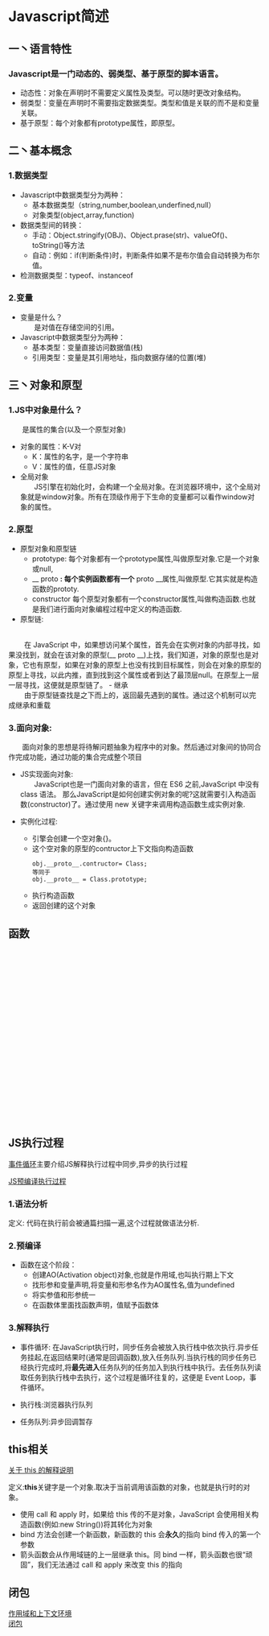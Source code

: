 
# Javascript简述
## 一丶语言特性
 ### Javascript是一门动态的、弱类型、基于原型的脚本语言。
 - 动态性：对象在声明时不需要定义属性及类型。可以随时更改对象结构。
 - 弱类型：变量在声明时不需要指定数据类型。类型和值是关联的而不是和变量关联。
 - 基于原型：每个对象都有prototype属性，即原型。
## 二丶基本概念
### 1.数据类型
 - Javascript中数据类型分为两种：
     - 基本数据类型（string,number,boolean,underfined,null）
     - 对象类型(object,array,function)
 - 数据类型间的转换：
    - 手动：Object.stringify(OBJ)、Object.prase(str)、valueOf()、toString()等方法
    - 自动：例如：if(判断条件)时，判断条件如果不是布尔值会自动转换为布尔值。
 - 检测数据类型：typeof、instanceof
### 2.变量
- 变量是什么？<br/>
  &#160;&#160;&#160;&#160;&#160;&#160;&#160;是对值在存储空间的引用。
- Javascript中数据类型分为两种：
    - 基本类型：变量直接访问数据值(栈)
    - 引用类型：变量是其引用地址，指向数据存储的位置(堆)
## 三丶对象和原型
### 1.JS中对象是什么？<br/>
   &#160;&#160;&#160;&#160;&#160;&#160;&#160;是属性的集合(以及一个原型对象)
- 对象的属性：K-V对
    - K：属性的名字，是一个字符串
    - V：属性的值，任意JS对象
- 全局对象<br/>
&#160;&#160;&#160;&#160;&#160;&#160;&#160;JS引擎在初始化时，会构建一个全局对象。在浏览器环境中，这个全局对象就是window对象。所有在顶级作用于下生命的变量都可以看作window对象的属性。


### 2.原型

- 原型对象和原型链
    - prototype:
    每个对象都有一个prototype属性,叫做原型对象.它是一个对象或null,
    - __ proto __:
    每个实例函数都有一个__ proto __属性,叫做原型.它其实就是构造函数的prototy.
    - constructor
    每个原型对象都有一个constructor属性,叫做构造函数.也就是我们进行面向对象编程过程中定义的构造函数.
- 原型链:
<br>
&#160;&#160;&#160;&#160;&#160;&#160;&#160;
在 JavaScript 中，如果想访问某个属性，首先会在实例对象的内部寻找，如果没找到，就会在该对象的原型(__ proto __)上找，我们知道，对象的原型也是对象，它也有原型，如果在对象的原型上也没有找到目标属性，则会在对象的原型的原型上寻找，以此内推，直到找到这个属性或者到达了最顶层null。在原型上一层一层寻找，这便就是原型链了。
- 继承<br>
&#160;&#160;&#160;&#160;&#160;&#160;&#160;
由于原型链查找是之下而上的，返回最先遇到的属性。通过这个机制可以完成继承和重载

### 3.面向对象:
 &#160;&#160;&#160;&#160;&#160;&#160;&#160;面向对象的思想是将待解问题抽象为程序中的对象。然后通过对象间的协同合作完成功能，通过功能的集合完成整个项目<br/>

- JS实现面向对象:<br>
&#160;&#160;&#160;&#160;&#160;&#160;&#160;JavaScript也是一门面向对象的语言，但在 ES6 之前,JavaScript 中没有 class 语法。 那么JavaScript是如何创建实例对象的呢?这就需要引入构造函数(constructor)了。通过使用 new 关键字来调用构造函数生成实例对象.<br>

- 实例化过程:

    - 引擎会创建一个空对象{}。
    - 这个空对象的原型的contructor上下文指向构造函数<br>
        ``` 
        obj.__proto__.contructor= Class;
        等同于
        obj.__proto__ = Class.prototype;
        ```
    - 执行构造函数
    - 返回创建的这个对象

## 函数













<br><br><br><br><br><br><br><br><br><br><br><br><br><br><br><br><br><br><br><br>

















































## JS执行过程 
 [事件循环](https://www.yuque.com/fe9/basic/zk5e4f)主要介绍JS解释执行过程中同步,异步的执行过程<br>

[JS预编译执行过程](https://www.yuque.com/fe9/basic/ua8kmw)
### 1.语法分析
定义: 代码在执行前会被通篇扫描一遍,这个过程就做语法分析.
### 2.预编译
- 函数在这个阶段：
    - 创建AO(Activation object)对象,也就是作用域,也叫执行期上下文
    - 找形参和变量声明,将变量和形参名作为AO属性名,值为undefined
    - 将实参值和形参统一
    - 在函数体里面找函数声明，值赋予函数体
### 3.解释执行
- 事件循环: 在JavaScript执行时，同步任务会被放入执行栈中依次执行.异步任务挂起,在返回结果时(通常是回调函数),放入任务队列.当执行栈的同步任务已经执行完成时,将<b>最先进入</b>任务队列的任务加入到执行栈中执行。去任务队列读取任务到执行栈中去执行，这个过程是循环往复的，这便是 Event Loop，事件循环。

- 执行栈:浏览器执行队列
- 任务队列:异步回调暂存


## this相关
 [关于 this 的解释说明](https://www.yuque.com/fe9/basic/utskuy)<br>

定义:<b>this</b>关键字是一个对象.取决于当前调用该函数的对象，也就是执行时的对象。
- 使用 call 和 apply 时，如果给 this 传的不是对象，JavaScript 会使用相关构造函数(例如:new String())将其转化为对象
- bind 方法会创建一个新函数，新函数的 this 会<b>永久</b>的指向 bind 传入的第一个参数
- 箭头函数会从作用域链的上一层继承 this。同 bind 一样，箭头函数也很“顽固”，我们无法通过 call 和 apply 来改变 this 的指向




## 闭包
[作用域和上下文环境](https://www.cnblogs.com/wangfupeng1988/p/3991995.html)<br>
[闭包](https://www.cnblogs.com/wangfupeng1988/p/3994065.html)

